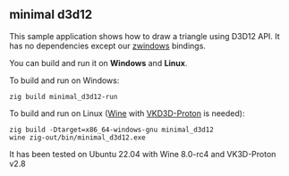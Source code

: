 ## minimal d3d12

This sample application shows how to draw a triangle using D3D12 API. It has no dependencies except our [zwindows](https://github.com/michal-z/zig-gamedev/tree/main/libs/zwindows) bindings.

You can build and run it on **Windows** and **Linux**.

To build and run on Windows:
```
zig build minimal_d3d12-run
```
To build and run on Linux ([Wine](https://www.winehq.org/) with [VKD3D-Proton](https://github.com/HansKristian-Work/vkd3d-proton) is needed):
```
zig build -Dtarget=x86_64-windows-gnu minimal_d3d12
wine zig-out/bin/minimal_d3d12.exe
```
It has been tested on Ubuntu 22.04 with Wine 8.0-rc4 and VK3D-Proton v2.8
